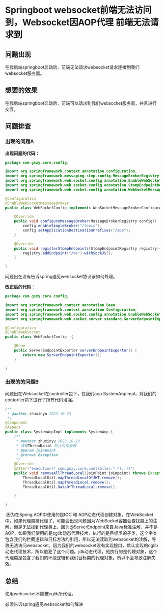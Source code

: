 # Springboot websocket前端无法访问到，Websocket因AOP代理 前端无法请求到

## 问题出现

 在我后端springboot启动后，前端无法请求websocket请求连接到我们websocket服务器。

## 想要的效果

 在我后端springboot启动后，前端可以请求到我们websocket服务器，并且进行交互。

## 问题排查

### 出现的问题A

**出现问题的代码：**

```java
package com.gsxy.core.config;

import org.springframework.context.annotation.Configuration;
import org.springframework.messaging.simp.config.MessageBrokerRegistry;
import org.springframework.web.socket.config.annotation.EnableWebSocketMessageBroker;
import org.springframework.web.socket.config.annotation.StompEndpointRegistry;
import org.springframework.web.socket.config.annotation.WebSocketMessageBrokerConfigurer;

@Configuration
@EnableWebSocketMessageBroker
public class WebSocketConfig implements WebSocketMessageBrokerConfigurer {

    @Override
    public void configureMessageBroker(MessageBrokerRegistry config){
        config.enableSimpleBroker("/topic");
        config.setApplicationDestinationPrefixes("/app");
    }

    @Override
    public void registerStompEndpoints(StompEndpointRegistry registry){
        registry.addEndpoint("/ws").withSockJS();
    }

}
```

问题出在没有告诉spring遇见wensocket协议该如何处理。



**改正后的代码：**

```java
package com.gsxy.core.config;

import org.springframework.context.annotation.Bean;
import org.springframework.context.annotation.Configuration;
import org.springframework.web.socket.config.annotation.EnableWebSocket;
import org.springframework.web.socket.server.standard.ServerEndpointExporter;

@Configuration
@EnableWebSocket
public class WebSocketConfig  {

    @Bean
    public ServerEndpointExporter serverEndpointExporter() {
        return new ServerEndpointExporter();
    }

}
```



### 出现的的问题B

问题出在Websocket在controller包下，在我们aop SystemAopImpl，对我们的contorller包下进行了所有代码增强。

```java
/**
 * @author zhuxinyu 2023-10-23
 */
@Component
@Aspect
public class SystemAopImpl implements SystemAop {
    /**
     * @author zhuxinyu 2023-10-23
     * 清理ThreadLocal 防止内存泄漏
     * @param joinpoint
     * @throws Exception
     */
    @Override
    @After("execution(* com.gsxy.core.controller.*.*(..))")
    public void removeAllThreadLocal(JoinPoint joinpoint) throws Exception {
        ThreadLocalUtil.mapThreadLocalOfJWT.remove();
        ThreadLocalUtil.mapThreadLocal.remove();
        ThreadLocalUtil.DataOfThreadLocal.remove();

    }

}
```

​	因为在Spring AOP中使用的是IOC 和 AOP动态代理创建对象，在WebSocket中，如果代理类被代理了，可能会出现问题因为WebSocket容器会查找类上的注解，但是无法找到代理类上，因为@ServerEndpoint来自Java标准注解，并不是AOP，如果我们使用的是cglib动态代理技术，执行的是目标类的子类，这个字类包含我们的拦截逻辑和目标方法的引用，所以无法读取到websocket的注解，导致无法访问websocket，因为我们的websocket没有实现接口，默认实现的cglib动态代理技术，所以触犯了这个问题。jdk动态代理，他执行的是代理对象，这个代理类是包含了我们的环绕逻辑和我们目标类的代理对象，所以不会导致注解失效。

## 总结

使用websocket不能被cglib所代理。

必须告诉spring遇见websocket如何解决